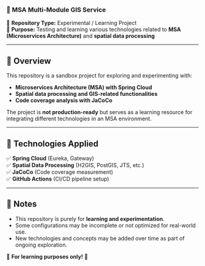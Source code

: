### **🚀 MSA Multi-Module GIS Service**  

📌 **Repository Type:** Experimental / Learning Project  
📌 **Purpose:** Testing and learning various technologies related to **MSA (Microservices Architecture)** and **spatial data processing**  

---

## **📝 Overview**  
This repository is a sandbox project for exploring and experimenting with:  
- **Microservices Architecture (MSA) with Spring Cloud**  
- **Spatial data processing and GIS-related functionalities**  
- **Code coverage analysis with JaCoCo**  

The project is **not production-ready** but serves as a learning resource for integrating different technologies in an MSA environment.  

---

## **🚀 Technologies Applied**  
✅ **Spring Cloud** (Eureka, Gateway)  
✅ **Spatial Data Processing** (H2GIS, PostGIS, JTS, etc.)  
✅ **JaCoCo** (Code coverage measurement)  
✅ **GitHub Actions** (CI/CD pipeline setup)  

---

## **📌 Notes**  
- This repository is purely for **learning and experimentation**.  
- Some configurations may be incomplete or not optimized for real-world use.  
- New technologies and concepts may be added over time as part of ongoing exploration.  

🚀 **For learning purposes only!** 🚀
